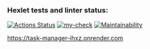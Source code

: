### Hexlet tests and linter status:
[![Actions Status](https://github.com/Anton-95/python-project-52/actions/workflows/hexlet-check.yml/badge.svg)](https://github.com/Anton-95/python-project-52/actions)
[![my-check](https://github.com/Anton-95/python-project-52/actions/workflows/unittests_and_linter.yml/badge.svg)](https://github.com/Anton-95/python-project-52/actions/workflows/unittests_and_linter.yml)
[![Maintainability](https://api.codeclimate.com/v1/badges/03e8786e34d73aacef1e/maintainability)](https://codeclimate.com/github/Anton-95/python-project-52/maintainability)

https://task-manager-ihxz.onrender.com

